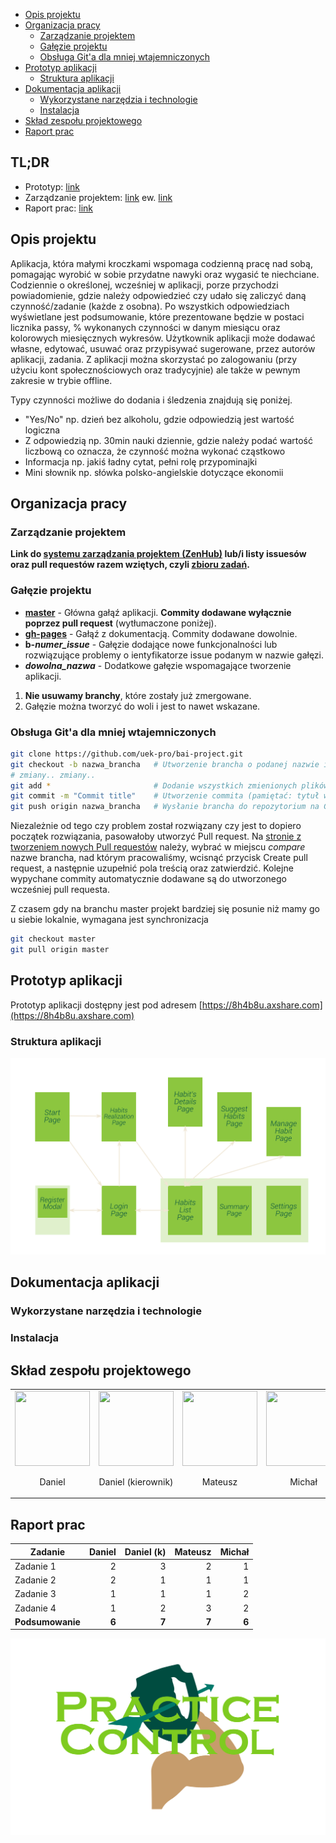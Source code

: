 <!-- TOC -->

- [Opis projektu](#opis-projektu)
- [Organizacja pracy](#organizacja-pracy)
    - [Zarządzanie projektem](#zarządzanie-projektem)
    - [Gałęzie projektu](#gałęzie-projektu)
    - [Obsługa Git'a dla mniej wtajemniczonych](#obsługa-gita-dla-mniej-wtajemniczonych)
- [Prototyp aplikacji](#prototyp-aplikacji)
    - [Struktura aplikacji](#struktura-aplikacji)
- [Dokumentacja aplikacji](#dokumentacja-aplikacji)
    - [Wykorzystane narzędzia i technologie](#wykorzystane-narzędzia-i-technologie)
    - [Instalacja](#instalacja)
- [Skład zespołu projektowego](#skład-zespołu-projektowego)
- [Raport prac](#raport-prac)

<!-- /TOC -->

## TL;DR

* Prototyp: [link](https://8h4b8u.axshare.com)
* Zarządzanie projektem: [link](https://app.zenhub.com/workspace/o/uek-pro/bai-project/) ew. [link](https://github.com/uek-pro/bai-project/issues?page=1&q=-label%3Aduplicate&utf8=%E2%9C%93)
* Raport prac: [link](#raport-prac)

## Opis projektu

Aplikacja, która małymi kroczkami wspomaga codzienną pracę nad sobą, pomagając wyrobić w sobie przydatne nawyki oraz wygasić te niechciane. Codziennie o określonej, wcześniej w aplikacji, porze przychodzi powiadomienie, gdzie należy odpowiedzieć czy udało się zaliczyć daną czynność/zadanie (każde z osobna). Po wszystkich odpowiedziach wyświetlane jest podsumowanie, które prezentowane będzie w postaci licznika passy, % wykonanych czynności w danym miesiącu oraz kolorowych miesięcznych wykresów. Użytkownik aplikacji może dodawać własne, edytować, usuwać oraz przypisywać sugerowane, przez autorów aplikacji, zadania. Z aplikacji można skorzystać po zalogowaniu (przy użyciu kont społecznościowych oraz tradycyjnie) ale także w pewnym zakresie w trybie offline. 

Typy czynności możliwe do dodania i śledzenia znajdują się poniżej.

* "Yes/No" np. dzień bez alkoholu, gdzie odpowiedzią jest wartość logiczna
* Z odpowiedzią np. 30min nauki dziennie, gdzie należy podać wartość liczbową co oznacza, że czynność można wykonać cząstkowo
* Informacja np. jakiś ładny cytat, pełni rolę przypominajki
* Mini słownik np. słówka polsko-angielskie dotyczące ekonomii

## Organizacja pracy

### Zarządzanie projektem

**Link do [systemu zarządzania projektem (ZenHub)](https://app.zenhub.com/workspace/o/uek-pro/bai-project/) lub/i listy issuesów oraz pull requestów razem wziętych, czyli [zbioru zadań](https://github.com/uek-pro/bai-project/issues?page=1&q=-label%3Aduplicate&utf8=%E2%9C%93).**

### Gałęzie projektu

* **[master](https://github.com/uek-pro/bai-project/tree/master)** - Główna gałąź aplikacji. **Commity dodawane wyłącznie poprzez pull request** (wytłumaczone poniżej).
* **[gh-pages](https://github.com/uek-pro/bai-project/tree/gh-pages)** - Gałąź z dokumentacją. Commity dodawane dowolnie.
* **b-*numer\_issue*** - Gałęzie dodające nowe funkcjonalności lub rozwiązujące problemy o ientyfikatorze issue podanym w nazwie gałęzi.
* ***dowolna\_nazwa*** - Dodatkowe gałęzie wspomagające tworzenie aplikacji.

1. **Nie usuwamy branchy**, które zostały już zmergowane. 
1. Gałęzie można tworzyć do woli i jest to nawet wskazane.

### Obsługa Git'a dla mniej wtajemniczonych

```bash
git clone https://github.com/uek-pro/bai-project.git
git checkout -b nazwa_brancha   # Utworzenie brancha o podanej nazwie i przejście do niego
# zmiany.. zmiany..                                       
git add *                       # Dodanie wszystkich zmienionych plików do commita
git commit -m "Commit title"    # Utworzenie commita (pamiętać: tytuł wielką literą i po angielsku)
git push origin nazwa_brancha   # Wysłanie brancha do repozytorium na GitHubie
```

Niezależnie od tego czy problem został rozwiązany czy jest to dopiero początek rozwiązania, pasowałoby utworzyć Pull request. Na [stronie z tworzeniem nowych Pull requestów](https://github.com/uek-pro/bai-project/compare) należy, wybrać w miejscu _compare_ nazwe brancha, nad którym pracowaliśmy, wcisnąć przycisk Create pull request, a następnie uzupełnić pola treścią oraz zatwierdzić. Kolejne wypychane commity automatycznie dodawane są do utworzonego wcześniej pull requesta.

Z czasem gdy na branchu master projekt bardziej się posunie niż mamy go u siebie lokalnie, wymagana jest synchronizacja 

```bash
git checkout master
git pull origin master
```

## Prototyp aplikacji

Prototyp aplikacji dostępny jest pod adresem [https://8h4b8u.axshare.com](https://8h4b8u.axshare.com)

### Struktura aplikacji

![Struktura aplikacji](assets\img\application-usage-schema.png)

## Dokumentacja aplikacji

### Wykorzystane narzędzia i technologie

### Instalacja

## Skład zespołu projektowego

<table class="authors" style="text-align:center">
    <tr>
      <td>
        <a href="https://github.com/adamusdaniel">
            <img width="120" height="120"
        src="https://avatars1.githubusercontent.com/u/23094478?v=4">
        </a>
        <p>Daniel</p>
      </td>
      <td>
        <a href="https://github.com/danbraj">
            <img width="120" height="120"
        src="https://avatars3.githubusercontent.com/u/19363013?v=4">
        </a>
        <p>Daniel <span>(kierownik)</span></p>
      </td>
      <td>
        <a href="https://github.com/insomnia1337">
            <img width="120" height="120"
        src="https://avatars1.githubusercontent.com/u/23103157?v=4">
        </a>
        <p>Mateusz</p>
      </td>
      <td>
        <a href="https://github.com/EmSiii">
            <img width="120" height="120"
        src="https://avatars1.githubusercontent.com/u/22874596?v=4">
        </a>
        <p>Michał</p>
      </td>
    </tr>
</table>

## Raport prac

| Zadanie | Daniel | Daniel (k) | Mateusz | Michał |
| ---------------- | -: | -: | -: | -: |
| Zadanie 1        |  2 |  3 |  2 |  1 |
| Zadanie 2        |  2 |  1 |  1 |  1 |
| Zadanie 3        |  1 |  1 |  1 |  2 |
| Zadanie 4        |  1 |  2 |  3 |  2 |
| **Podsumowanie** |**6**|**7**|**7**|**6**|

![Practice Control](https://raw.githubusercontent.com/uek-pro/bai-project/master/src/img/logo.svg?sanitize=true)